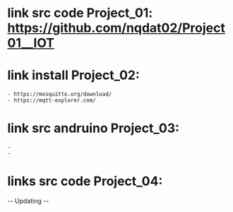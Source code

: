 
# link src code Project_01: https://github.com/nqdat02/Project01__IOT
# link install Project_02: 
    - https://mosquitto.org/download/
    - https://mqtt-explorer.com/

# link src andruino Project_03:
    - 
    - 

# links src code Project_04:

-- Updating --